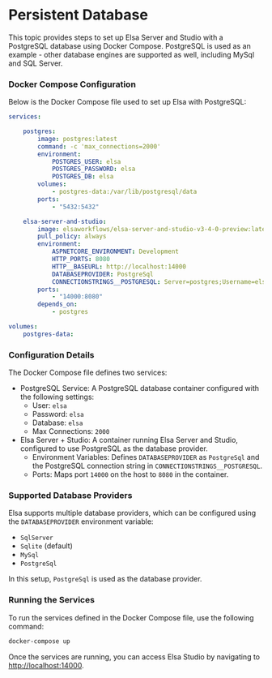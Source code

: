 # Persistent Database

This topic provides steps to set up Elsa Server and Studio with a PostgreSQL database using Docker Compose. PostgreSQL is used as an example - other database engines are supported as well, including MySql and SQL Server.

### Docker Compose Configuration﻿ <a href="#docker-compose-setup" id="docker-compose-setup"></a>

Below is the Docker Compose file used to set up Elsa with PostgreSQL:

```yaml
services:

    postgres:
        image: postgres:latest
        command: -c 'max_connections=2000'
        environment:
            POSTGRES_USER: elsa
            POSTGRES_PASSWORD: elsa
            POSTGRES_DB: elsa
        volumes:
            - postgres-data:/var/lib/postgresql/data
        ports:
            - "5432:5432"

    elsa-server-and-studio:
        image: elsaworkflows/elsa-server-and-studio-v3-4-0-preview:latest
        pull_policy: always
        environment:
            ASPNETCORE_ENVIRONMENT: Development
            HTTP_PORTS: 8080
            HTTP__BASEURL: http://localhost:14000
            DATABASEPROVIDER: PostgreSql
            CONNECTIONSTRINGS__POSTGRESQL: Server=postgres;Username=elsa;Database=elsa;Port=5432;Password=elsa;SSLMode=Prefer;MaxPoolSize=2000;Timeout=60
        ports:
            - "14000:8080"
        depends_on:
            - postgres

volumes:
    postgres-data:
```

### Configuration Details﻿ <a href="#configuration-details" id="configuration-details"></a>

The Docker Compose file defines two services:

* PostgreSQL Service: A PostgreSQL database container configured with the following settings:
  * User: `elsa`
  * Password: `elsa`
  * Database: `elsa`
  * Max Connections: `2000`
* Elsa Server + Studio: A container running Elsa Server and Studio, configured to use PostgreSQL as the database provider.
  * Environment Variables: Defines `DATABASEPROVIDER` as `PostgreSql` and the PostgreSQL connection string in `CONNECTIONSTRINGS__POSTGRESQL`.
  * Ports: Maps port `14000` on the host to `8080` in the container.

### Supported Database Providers﻿ <a href="#supported-db-providers" id="supported-db-providers"></a>

Elsa supports multiple database providers, which can be configured using the `DATABASEPROVIDER` environment variable:

* `SqlServer`
* `Sqlite` (default)
* `MySql`
* `PostgreSql`

In this setup, `PostgreSql` is used as the database provider.

### Running the Services﻿ <a href="#running-services" id="running-services"></a>

To run the services defined in the Docker Compose file, use the following command:

```bash
docker-compose up
```

Once the services are running, you can access Elsa Studio by navigating to [http://localhost:14000](http://localhost:14000/).
